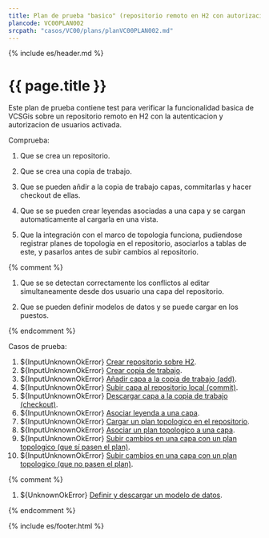 ```yaml
---
title: Plan de prueba "basico" (repositorio remoto en H2 con autorizacion)
plancode: VC00PLAN002
srcpath: "casos/VC00/plans/planVC00PLAN002.md"
---
```


{% include es/header.md %}

# {{ page.title }}

Este plan de prueba contiene test para verificar la funcionalidad basica de VCSGis sobre 
un repositorio remoto en H2 con la autenticacion y autorizacion de usuarios activada.

Comprueba:
1. Que se crea un repositorio.
1. Que se crea una copia de trabajo.
1. Que se pueden añdir a la copia de trabajo capas, commitarlas y hacer checkout de ellas.

1. Que se se pueden crear leyendas asociadas a una capa y se cargan automaticamente al cargarla en una vista.

1. Que la integración con el marco de topologia funciona, pudiendose registrar planes
  de topologia en el repositorio, asociarlos a tablas de este, y pasarlos antes de subir cambios
  al repositorio.

{% comment %}

1. Que se se detectan correctamente los conflictos al editar simultaneamente desde dos usuario una capa del repositorio.

1. Que se pueden definir modelos de datos y se puede cargar en los puestos.

{% endcomment %}


Casos de prueba:
1. ${InputUnknownOkError} [Crear repositorio sobre H2](../CR00/CP001/testVC00CR00CP001.md).
1. ${InputUnknownOkError} [Crear copia de trabajo](../CW00/CP002/testVC00CW00CP002.md).
1. ${InputUnknownOkError} [Añadir capa a la copia de trabajo (add)](../AD00/CP002/testVC00AD00CP002.md).
1. ${InputUnknownOkError} [Subir capa al repositorio local (commit)](../SY00/CP002/testVC00SY00CP002.md).
1. ${InputUnknownOkError} [Descargar capa a la copia de trabajo (checkout)](../CO00/CP002/testVC00CO00CP002.md).
1. ${InputUnknownOkError} [Asociar leyenda a una capa](CP003/testVC00RE00CP003.md).
1. ${InputUnknownOkError} [Cargar un plan topologico en el repositorio](../TP00/CP000/testVC00TP00CP000.md).
1. ${InputUnknownOkError} [Asociar un plan topologico a una capa](../TP00/CP001/testVC00TP00CP001.md).
1. ${InputUnknownOkError} [Subir cambios en una capa con un plan topologico (que sí pasen el plan)](../TP00/CP002/testVC00TP00CP002.md).
1. ${InputUnknownOkError} [Subir cambios en una capa con un plan topologico (que no pasen el plan)](../TP00/CP003/testVC00TP00CP003.md).

{% comment %}

1. ${UnknownOkError} [Definir y descargar un modelo de datos](CP003/testVC00RE00CP003.md).

{% endcomment %}

{% include es/footer.html %}
